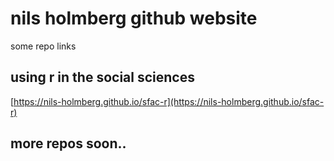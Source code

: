 # nils holmberg github website

some repo links

## using r in the social sciences

[https://nils-holmberg.github.io/sfac-r](https://nils-holmberg.github.io/sfac-r)

## more repos soon..


